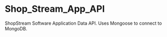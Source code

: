 # Shop_Stream_App_API
 ShopStream Software Application Data API.  Uses Mongoose to connect to MongoDB.
